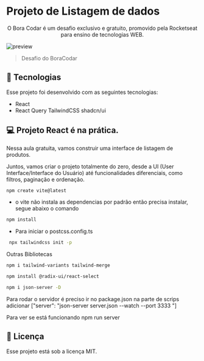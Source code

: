 # Projeto de Listagem de dados 

<p align="center">
O Bora Codar é um desafio exclusivo e gratuito, promovido pela Rocketseat para ensino de tecnologias WEB. <br/>
</p>

![preview](assets/preview.png)

> Desafio do BoraCodar

## 🚀 Tecnologias

Esse projeto foi desenvolvido com as seguintes tecnologias:

- React 
- React Query
TailwindCSS
shadcn/ui

## 💻 Projeto React é na prática.  

Nessa aula gratuita, vamos construir uma interface de listagem de produtos. 

Juntos, vamos criar o projeto totalmente do zero, desde a UI (User Interface/Interface do Usuário) até funcionalidades diferenciais, como filtros, paginação e ordenação. 

```sh
npm create vite@latest
```
- o vite não instala as dependencias por padrão então precisa instalar, segue abaixo o comando
```sh
npm install
```
- Para iniciar o postcss.config.ts
```sh
 npx tailwindcss init -p
```
Outras Bibliotecas 
```sh
npm i tailwind-variants tailwind-merge

npm install @radix-ui/react-select 

npm i json-server -D
```
Para rodar o servidor é preciso ir no package.json na parte de scrips adicionar ["server": "json-server server.json --watch --port 3333 "]

Para ver se está funcionando npm run server

## :memo: Licença

Esse projeto está sob a licença MIT.